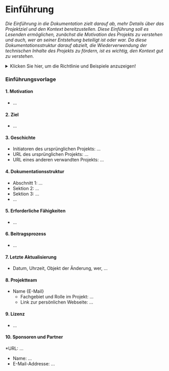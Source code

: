 # Einführung

*Die Einführung in die Dokumentation zielt darauf ab, mehr Details über das Projektziel und den Kontext bereitzustellen. Diese Einführung soll es Lesenden ermöglichen, zunächst die Motivation des Projekts zu verstehen und auch, wer an seiner Entstehung beteiligt ist oder war. Da diese Dokumentationsstruktur darauf abzielt, die Wiederverwendung der technischen Inhalte des Projekts zu fördern, ist es wichtig, den Kontext gut zu verstehen.*

<Details>
  <summary>Klicken Sie hier, um die Richtlinie und Beispiele anzuzeigen!</summary>
  
## Motivationen

*Dieser Abschnitt befasst sich mit der Frage: Warum starten Sie dieses Projekt?*


Als Beispiel:
  
Das Projekt [BCN3D Moveo](https://github.com/BCN3D/BCN3D-Moveo/) ist durch die hohen Kosten motiviert
der Materialien, die Studenten im Grundstudium verwenden müssen, um zu lernen, wie man mechatronische Systeme konstruiert.

## Ziele

*Dieser Abschnitt befasst sich mit der Frage: Was wird in diesem Projekt geliefert?*

Als Beispiel:
  
Das Projekt [BCN3D Moveo](https://github.com/BCN3D/BCN3D-Moveo/) ist ein Open-Source-Roboterarm
die jeder in der Lage sein sollte - mit oder ohne Modifikation - zu Hause ohne großen Aufwand nachzubauen
technisches Wissen und teure Materialien.
Der Roboterarm wird mehrere der bestehenden Trainingsrouten unterstützen:
mechanisches Design, Automatisierung, industrielle Programmierung usw.


## Geschichte

*Hier können gerne die vorhandenen Quellen, die in diesem Projekt verwendet wurden, mit Ortsangabe genannt werden*

- Initiatoren des ursprünglichen Projekts
- URL des ursprünglichen Projekts
- URL anderer verwandter Projekte


## Dokumentationsstruktur

*Wie ist Ihre Dokumentation organisiert?*


Diese Richtlinien geben Ihnen eine Standardstruktur, die sich hauptsächlich an das Produkt anlehnt
Lebenszyklus und die technologische Zerlegung. Es ist in der in diesem Projekt verfügbaren Dokumentationsvorlage implementiert.
  
Zum Beispiel:
- Einführung
- Spezifikation
- Entwurf
- Herstellung
- Montage
- Verwenden
- Wartung
- Verfügung

Und in jedem der Abschnitte, falls erforderlich:
- Mechanisch
- Elektronisch
-Software

## Benötigte Fähigkeiten

*Welches spezifische Wissen muss ein Hersteller besitzen, um Ihr Produkt – mit oder ohne Modifikation – wiederzuverwenden??*

Zum Beispiel:
  
Das Projekt echoopen benötigt grundlegende Kenntnisse über die medizinische Ultraschalltechnologie wie Ultraschallbildgebung,
eine Frage der akustischen Impedanz usw.


## Beitragsprozess

*Beschreiben Sie hier, wie ein Maker zu Ihrem Projekt beitragen kann*

- Beispiel eines Beitragsprozesses:
  - Veröffentlichen Sie ein [Problem] und skizzieren Sie kurz die Änderungen, die Sie vornehmen möchten
  - Wenn Sie nach Anregungen suchen, was Sie beitragen möchten, durchsuchen Sie die Probleme mit den Labels "Requests" oder "Bug".
  - Zweige beschreiben
  - Beschreiben Sie, was ein Pull Request (PR) enthalten soll (detaillierte Beschreibung der Änderungen, Zusammenfassung des Tests,
    Problemnummern, die der PR löst)
  - Codestil angeben
  - Contributor-Lizenzvereinbarung


## Letzte Updates

*Was war das letzte Update Ihrer Dokumentation?*

- Letzte Änderung (Datum, Uhrzeit, Gegenstand der Änderung, wer,...)


## Projektteam

*Beschreiben Sie hier, wer der Leiter und die Hauptverantwortlichen des Projekts sind*

- Name {E-Mail}
  - Fachgebiet und Rolle im Projekt
  - Link zur persönlichen Webseite
  
  
## Lizenz

*Welche Open-Source-Hardwarelizenz erfüllt Ihr Projekt?*


- [Vergleich von kostenlosen und Open-Source-Softwarelizenzen](https://en.wikipedia.org/wiki/Comparison_of_free_and_open-source_software_licences)
- [Lizenz offener Hardwareprojekte](https://opensource.com/law/15/2/intro-open-hardware-licensing#:~:text=Open%20source%20hardware%20is%20hardware,on%20their% 20Hardware%20at%20all.)


## Sponsoren und Partner

Wer fördert Ihr Projekt?

-URL:
- Name:
- E-Mail-Addresse:


  </details>
  
### Einführungsvorlage

 #### 1. Motivation
   * ...

 #### 2. Ziel
   * ...

 #### 3. Geschichte
   * Initiatoren des ursprünglichen Projekts: ...
   * URL des ursprünglichen Projekts: ...
   * URL eines anderen verwandten Projekts: ...
 #### 4. Dokumentationsstruktur
   * Abschnitt 1: ...
   * Sektion 2: ...
   * Sektion 3: ...
   * ...
 #### 5. Erforderliche Fähigkeiten
   * ...
 #### 6. Beitragsprozess
   * ...
 #### 7. Letzte Aktualisierung
   * Datum, Uhrzeit, Objekt der Änderung, wer, ...
 #### 8. Projektteam
   * Name {E-Mail}
       * Fachgebiet und Rolle im Projekt: ...
       * Link zur persönlichen Webseite: ...
#### 9. Lizenz
   * ...
#### 10. Sponsoren und Partner
   *URL: ...
   * Name: ...
   * E-Mail-Addresse: ...
